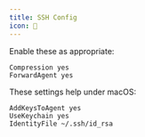```yaml
---
title: SSH Config
icon: 🚎
---
```


Enable these as appropriate:

```
Compression yes
ForwardAgent yes
```

These settings help under macOS: 

```
AddKeysToAgent yes
UseKeychain yes
IdentityFile ~/.ssh/id_rsa
```

